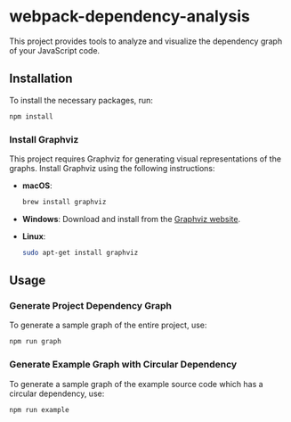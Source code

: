 # webpack-dependency-analysis

This project provides tools to analyze and visualize the dependency graph of your JavaScript code.

## Installation

To install the necessary packages, run:

```bash
npm install
```

### Install Graphviz

This project requires Graphviz for generating visual representations of the graphs. Install Graphviz using the following instructions:

- **macOS**: 
  ```bash
  brew install graphviz
  ```

- **Windows**: Download and install from the [Graphviz website](https://graphviz.org/download/).

- **Linux**: 
  ```bash
  sudo apt-get install graphviz
  ```

## Usage

### Generate Project Dependency Graph

To generate a sample graph of the entire project, use:

```bash
npm run graph
```

### Generate Example Graph with Circular Dependency

To generate a sample graph of the example source code which has a circular dependency, use:

```bash
npm run example
```
